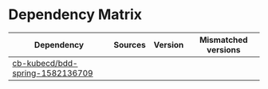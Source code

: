 # Dependency Matrix

Dependency | Sources | Version | Mismatched versions
---------- | ------- | ------- | -------------------
[cb-kubecd/bdd-spring-1582136709](https://github.com/cb-kubecd/bdd-spring-1582136709.git) |  | []() | 
